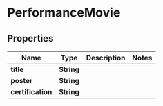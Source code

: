 # PerformanceMovie

## Properties

| Name              | Type       | Description | Notes |
| ----------------- | ---------- | ----------- | ----- |
| **title**         | **String** |             |
| **poster**        | **String** |             |
| **certification** | **String** |             |
